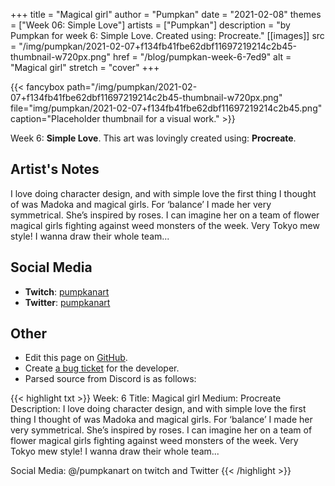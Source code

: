 +++
title =       "Magical girl"
author =      "Pumpkan"
date =        "2021-02-08"
themes =      ["Week 06: Simple Love"]
artists =     ["Pumpkan"]
description = "by Pumpkan for week 6: Simple Love. Created using: Procreate."
[[images]]
      src = "/img/pumpkan/2021-02-07+f134fb41fbe62dbf11697219214c2b45-thumbnail-w720px.png"
      href = "/blog/pumpkan-week-6-7ed9"
      alt = "Magical girl"
      stretch = "cover"
+++


{{< fancybox path="/img/pumpkan/2021-02-07+f134fb41fbe62dbf11697219214c2b45-thumbnail-w720px.png" file="img/pumpkan/2021-02-07+f134fb41fbe62dbf11697219214c2b45.png" caption="Placeholder thumbnail for a visual work." >}}


Week 6: **Simple Love**. This art was lovingly created using: **Procreate**.

## Artist's Notes

I love doing character design, and with simple love the first thing I thought of was Madoka and magical girls. For ‘balance’ I made her very symmetrical. She’s inspired by roses. I can imagine her on a team of flower magical girls fighting against weed monsters of the week. Very Tokyo mew style! I wanna draw their whole team...

## Social Media

- **Twitch**: <a href='https://twitch.tv/pumpkanart' target='_blank'>pumpkanart</a>
- **Twitter**: <a href='https://twitter.com/pumpkanart' target='_blank'>pumpkanart</a>

## Other

- Edit this page on [GitHub](https://github.com/teaminkling/web-refresh/edit/main/content/blog/pumpkan-week-6-7ed9.md).
- Create [a bug ticket](https://github.com/teaminkling/web-refresh/issues/new?assignees=&labels=bug&template=problem-report.md&title=) for the developer.
- Parsed source from Discord is as follows:

{{< highlight txt >}}
Week: 6
Title:  Magical girl 
Medium: Procreate
Description: I love doing character design, and with simple love the first thing I thought of was Madoka and magical girls. For ‘balance’ I made her very symmetrical. She’s inspired by roses. I can imagine her on a team of flower magical girls fighting against weed monsters of the week. Very Tokyo mew style! I wanna draw their whole team... 

Social Media: @/pumpkanart on twitch and Twitter
{{< /highlight >}}